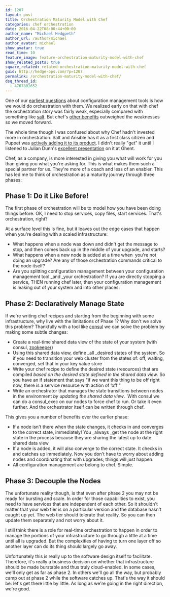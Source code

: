 ```yaml
---
id: 1207
layout: post
title: Orchestration Maturity Model with Chef
categories: chef orchestration
date: 2016-04-22T08:00:44+00:00
author_name: "Michael Hedgpeth"
author_url: /author/michael
author_avatar: michael
show_avatar: true
read_time: 10
feature_image: feature-orchestration-maturity-model-with-chef 
show_related_posts: true 
square_related: related-orchestration-maturity-model-with-chef
guid: http://hedge-ops.com/?p=1207
permalink: /orchestration-maturity-model-with-chef/
dsq_thread_id:
  - 4767801652
---
```

One of our [earliest questions](http://hedge-ops.com/proof-of-concept/) about configuration management tools is how we would do orchestration with them. We realized early on that with chef the orchestration story was fairly weak, especially compared with something like [salt](http://saltstack.com/). But chef's [other benefits](http://hedge-ops.com/technology-partnership/) outweighed the weaknesses so we moved forward.

The whole time though I was confused about why Chef hadn't invested more in orchestration. Salt and Ansible has it as a first class citizen and Puppet was [actively adding it to its product](https://docs.puppet.com/pe/latest/app_orchestration_overview.html). I didn't really "get" it until I listened to Julian Dunn's [excellent presentation](https://www.youtube.com/watch?v=kfF9IATUask) on it at Ghent.

Chef, as a company, is more interested in giving you what will work for you than giving you what you're asking for. This is what makes them such a special partner for us. They're more of a coach and less of an enabler. This has led me to think of orchestration as a maturity journey through three phases:<!--more-->

## **Phase 1: Do it Like Before!**

The first phase of orchestration will be to model how you have been doing things before. OK, I need to stop services, copy files, start services. That's orchestration, right?

At a surface level this is fine, but it leaves out the edge cases that happen when you're dealing with a scaled infrastructure:

  * What happens when a node was down and didn't get the message to stop, and then comes back up in the middle of your upgrade, and starts?
  * What happens when a new node is added at a time when  you're not doing an upgrade? Are any of those orchestration commands critical to the node itself?
  * Are you splitting configuration management between your configuration management tool _and _your orchestration? If you are directly stopping a service, THEN running chef later, then your configuration management is leaking out of your system and into other places.

## **Phase 2: Declaratively Manage State**

If we're writing chef recipes and starting from the beginning with some infrastructure, why live with the limitations of Phase 1? Why don't we solve this problem? Thankfully with a tool like [consul](https://www.consul.io/) we can solve the problem by making some subtle changes:

  * Create a real-time shared data view of the state of your system (with consul, [zookeeper](https://zookeeper.apache.org/))
  * Using this shared data view, define _all _desired states of the system. So if you need to transition your web cluster from the states of: off, waiting, converged, set that in your key value store
  * Write your chef recipe to define the desired state (resources) that are compiled _based on the desired state defined in the shared data view_. So you have an if statement that says "if we want this thing to be off right now, there is a service resource with action of &#8216;off'"
  * Write an orchestrator that manages the state transitions between nodes in the environment _by updating the shared data view_.  With consul we can do a consul_exec on our nodes to force chef to run. Or take it even further. And the orchestrator itself can be written through chef.

This gives you a number of benefits over the earlier phase:

  * If a node isn't there when the state changes, it checks in and converges to the correct state, immediately! You _always _get the node at the right state in the process because they are sharing the latest up to date shared data view
  * If a node is added, it will also converge to the correct state. It checks in and catches up immediately. Now you don't have to worry about adding nodes and coordinating that with upgrades; things will just happen.
  * All configuration management are belong to chef. Simple.

## **Phase 3: Decouple the Nodes**

The unfortunate reality though, is that even after phase 2 you may not be ready for bursting and scale. In order for those capabilities to exist, you need to have services that are independent of each other. So it shouldn't matter that your web tier is on a particular version and the database hasn't caught up yet. The web tier should tolerate that reality. So you can then update them separately and not worry about it.

I still think there is a role for real-time orchestration to happen in order to manage the portions of your infrastructure to go through a little at a time until all is upgraded. But the complexities of having to turn one layer off so another layer can do its thing should largely go away.

Unfortunately this is really up to the software design itself to facilitate. Therefore, it's really a business decision on whether that infrastructure should be made burstable and thus truly cloud-enabled. In some cases, we'll only get as far as phase 2. In others we'll go all the way, but probably camp out at phase 2 while the software catches up. That's the way it should be: let's get there little by little. As long as we're going in the right direction, we're good.